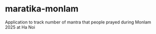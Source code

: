 # maratika-monlam
Application to track number of mantra that people prayed during Monlam 2025 at Ha Noi

